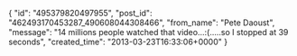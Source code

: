  {
   "id": "495379820497955",
   "post_id": "462493170453287_490608044308466",
   "from_name": "Pete Daoust",
   "message": "14 millions people watched that video...:(.....so I stopped at 39 seconds",
   "created_time": "2013-03-23T16:33:06+0000"
 }
